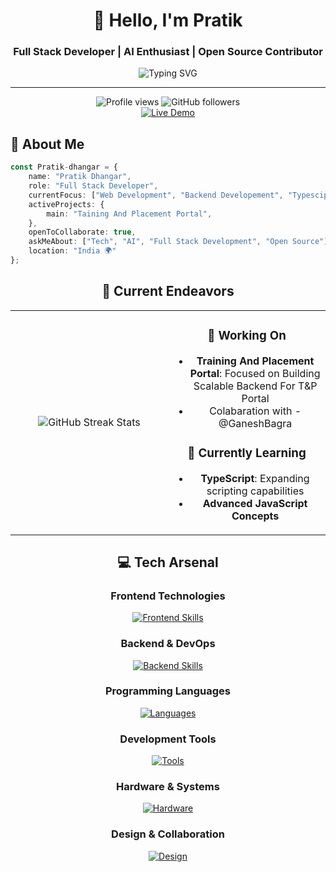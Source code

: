 <div align="center">
  
# 👋 Hello, I'm Pratik

### Full Stack Developer | AI Enthusiast | Open Source Contributor

<img src="https://readme-typing-svg.herokuapp.com?font=Fira+Code&pause=1000&color=00D4FF&center=true&vCenter=true&width=435&lines=MERN+Stack+Developer;AI+%26+Tech+Enthusiast;Always+Learning+New+Technologies" alt="Typing SVG" />

---

<img src="https://komarev.com/ghpvc/?username=Pratik-dhangar&label=Profile%20Views&color=0e75b6&style=flat" alt="Profile views" />
<img src="https://img.shields.io/github/followers/Pratik-dhangar?label=Followers&style=social" alt="GitHub followers" />

</div>
<div align="center">  <a href="https://pratik-portfolio-self.vercel.app/" target="_blank">
    <img src="https://img.shields.io/badge/🚀My_Portfolio-Click_Here-success?style=for-the-badge" alt="Live Demo">
  </a> </div>

## 🚀 About Me

```typescript
const Pratik-dhangar = {
    name: "Pratik Dhangar",
    role: "Full Stack Developer",
    currentFocus: ["Web Development", "Backend Developement", "Typescipt"],
    activeProjects: {
        main: "Taining And Placement Portal",
    },
    openToCollaborate: true,
    askMeAbout: ["Tech", "AI", "Full Stack Development", "Open Source"],
    location: "India 🌍"
};
```
<div align="center">

## 🎯 Current Endeavors

<table>
<tr>
<td align="center" width="50%">
<img src="https://github-readme-streak-stats-eight.vercel.app/?user=Pratik-dhangar&theme=tokyonight&hide_border=true" alt="GitHub Streak Stats" />
</td>
<td align="center" width="50%">

### 🔭 Working On
- **Training And Placement Portal**: Focused on Building Scalable Backend For T&P Portal
- Colabaration with - @GaneshBagra

### 🌱 Currently Learning
- **TypeScript**: Expanding scripting capabilities
- **Advanced JavaScript Concepts**

</td>
</tr>
</table>

## 💻 Tech Arsenal

<div align="center">

### Frontend Technologies
[![Frontend Skills](https://skillicons.dev/icons?i=js,ts,html,css,react,bootstrap,tailwind)](https://skillicons.dev)

### Backend & DevOps
[![Backend Skills](https://skillicons.dev/icons?i=nodejs,express,mysql,postgres,mongodb)](https://skillicons.dev)

### Programming Languages
[![Languages](https://skillicons.dev/icons?i=c,js)](https://skillicons.dev)

### Development Tools
[![Tools](https://skillicons.dev/icons?i=vscode,postman,git,github)](https://skillicons.dev)

### Hardware & Systems
[![Hardware](https://skillicons.dev/icons?i=windows)](https://skillicons.dev)

### Design & Collaboration
[![Design](https://skillicons.dev/icons?i=figma,notion,discord)](https://skillicons.dev)

</div>

</div>


